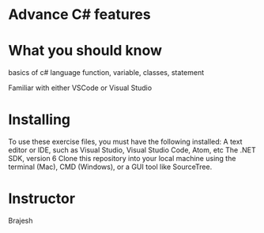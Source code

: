 # Advance C# features

# What you should know 
basics of c# language 
function, variable, classes, statement

Familiar with either VSCode or Visual Studio

# Installing
To use these exercise files, you must have the following installed:
A text editor or IDE, such as Visual Studio, Visual Studio Code, Atom, etc
The .NET SDK, version 6
Clone this repository into your local machine using the terminal (Mac), CMD (Windows), or a GUI tool like SourceTree.

# Instructor
Brajesh
